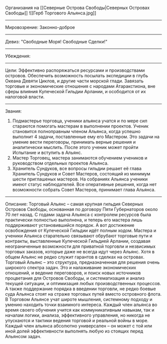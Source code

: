 Организания на [[Северные Острова Свободы|Северных Островах Свободы]]
![[Герб Торгового Альянса.jpg]]
___________________
Мировозрение: Законно-доброе
___________________
Девиз: "Свободные Моря! Свободные Сделки!"
____________________
Убеждения: 
___________________
Цели: Эффективно распоряжаться ресурсами и производствами островов. Обеспечить возможность посылать экспедиции в глубь Океана Девяти Циклов, и другие части морской глади. Завязать торговые и экономические отношения с народами Атаракстиона, вне сферы влияния Купеческой Гильдии Арлании, и осободится от их налоговой власти.
__________________
Звания: 
1. Подмастерье торговца, ученики альянса учатся и по мере сил стараются помогать мастерам в выполнении проектов. Ученик становится полноправным членом Альянса, когда успешно выполнит 4 задачи, поставленные ему его Мастером. Это задачи на умение вести переговоры, принимать верные решения и аналитически мыслить. После этого ученик может пройти Испытание и вступить в Альянс.
2. Мастер Торговец, мастера занимаются обучением учеников и руководством отдельных проектов Альянса.
3. Хранитель Сундуков, все вопросы гильдии решает её глава Хранитель Сундуков и Совет Мастеров, состоящий из минимум шести приглашеных мастеров. На собраниях Альянса ученики имеют статус наблюдателей. Все оперативные решения, когда нет возможности собрать Совет Мастеров, принимает глава Альянса. 
__________________
Описание: Торговый Альянс – самая крупная гильдия Северных Островов Свободы, основанная по договору Пяти Губернаторов около 70 лет назад. С годами задача Альянса с контролем ресурсов была практически полностью выполнена, и теперь его мастера лишь поддерживают установившийся порядок. А вот достижение освобождения от Купеческой Гильдии идёт полным ходом. Мастера и ученики Альянса старательно связывают обрубают торговые пути и контракты, выставленные Купеческой Гильдией Арлании, создавая неограниченные возможности для приватной торговли и незвисимых торговых заказов, которые даже не всегда идут через Альянс. Хотя в общем Альянс не редко служит гарантов в сделках на островах. Торговый Альянс – это структура, предназначенная для решения очень широкого спектра задач. Это и налаживание экономических отношений, и ведение переговоров, и поиск новых источников процветания для Островов Свободы, и систематизация и анализ текущей ситуации, и оптимизация любых производственных процессов. А также поддержание порядка в введении торговли, не редко боевые суда Альянса стоят на страже торговых путей вместо островного флота. В Торговом Альянсе учат широте мышления, системному подходу и умению находить точки взаимного интереса. Каждый член альянса во время своего обучения учится как коммуникативным навыкам, так и началам логики, анализа, эффективного управления, но никогда не упускаются и тактики ведения торговой и реальной войны в море. Каждый член альянса абсолютно универсален – он может с той или иной долей эффективности выполнять любую из стоящих перед Альянсом задач.
